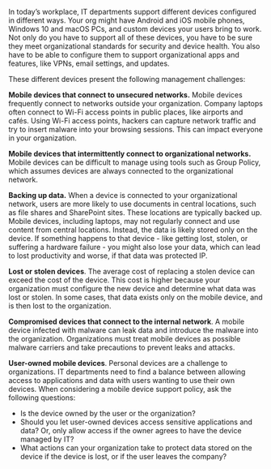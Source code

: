 In today’s workplace, IT departments support different devices configured in different ways. Your org might have Android and iOS mobile phones, Windows 10 and macOS PCs, and custom devices your users bring to work. Not only do you have to support all of these devices, you have to be sure they meet organizational standards for security and device health. You also have to be able to configure them to support organizational apps and features, like VPNs, email settings, and updates. 

These different devices present the following management challenges: 

**Mobile devices that connect to unsecured networks.** Mobile devices frequently connect to networks outside your organization. Company laptops often connect to Wi-Fi access points in public places, like airports and cafés. Using Wi-Fi access points, hackers can capture network traffic and try to insert malware into your browsing sessions. This can impact everyone in your organization.

**Mobile devices that intermittently connect to organizational networks.** Mobile devices can be difficult to manage using tools such as Group Policy, which assumes devices are always connected to the organizational network.

**Backing up data.** When a device is connected to your organizational network, users are more likely to use documents in central locations, such as file shares and SharePoint sites. These locations are typically backed up. Mobile devices, including laptops, may not regularly connect and use content from central locations. Instead, the data is likely stored only on the device. If something happens to that device - like getting lost, stolen, or suffering a hardware failure - you might also lose your data, which can lead to lost productivity and worse, if that data was protected IP.

**Lost or stolen devices**. The average cost of replacing a stolen device can exceed the cost of the device. This cost is higher because your organization must configure the new device and determine what data was lost or stolen. In some cases, that data exists only on the mobile device, and is then lost to the organization.

**Compromised devices that connect to the internal network**. A mobile device infected with malware can leak data and introduce the malware into the organization. Organizations must treat mobile devices as possible malware carriers and take precautions to prevent leaks and attacks.

**User-owned mobile devices**. Personal devices are a challenge to organizations. IT departments need to find a balance between allowing access to applications and data with users wanting to use their own devices. When considering a mobile device support policy, ask the following questions:
- Is the device owned by the user or the organization?
- Should you let user-owned devices access sensitive applications and data? Or, only allow access if the owner agrees to have the device managed by IT?
- What actions can your organization take to protect data stored on the device if the device is lost, or if the user leaves the company?
